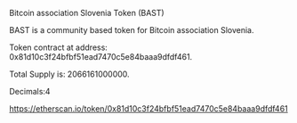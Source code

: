 Bitcoin association Slovenia Token (BAST)

BAST is a community based token for Bitcoin association Slovenia.

Token contract at address: 0x81d10c3f24bfbf51ead7470c5e84baaa9dfdf461. 

Total Supply is: 2066161000000. 

Decimals:4

https://etherscan.io/token/0x81d10c3f24bfbf51ead7470c5e84baaa9dfdf461

